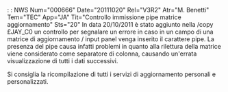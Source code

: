  :  : NWS Num="000666" Date="20111020" Rel="V3R2" Atr="M. Benetti" Tem="TEC" App="JA" Tit="Controllo immissione pipe matrice aggiornamento" Sts="20"
In data 20/10/2011 è stato aggiunto nella /copy £JAY_C0 un controllo per segnalare un errore in caso in un campo di una matrice di aggiornamento / input panel venga inserito il carattere pipe.
La presenza del pipe causa infatti problemi in quanto alla rilettura della matrice viene considerato
come separatore di colonna, causando un'errata visualizzazione di tutti i dati successivi.

Si consiglia la ricompilazione di tutti i servizi di aggiornamento personali e personalizzati.
